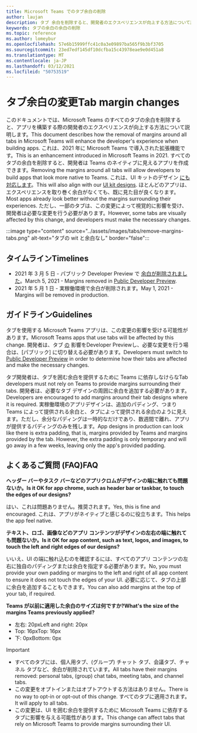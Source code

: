 ```yaml
---
title: Microsoft Teams でのタブ余白の削除
author: laujan
description: タブ 余白を削除すると、開発者のエクスペリエンスが向上する方法について説明します。
keywords: タブの余白の余白の削除
ms.topic: reference
ms.author: lomeybur
ms.openlocfilehash: 57e6b15999ffc41c0a3e09897ba565f9b3bf3705
ms.sourcegitcommit: 23ed7edf145df10dcfba15c43978eae9e0d451a8
ms.translationtype: MT
ms.contentlocale: ja-JP
ms.lasthandoff: 03/12/2021
ms.locfileid: "50753519"
---
```

# <a name="tab-margin-changes"></a><span data-ttu-id="ff342-104">タブ余白の変更</span><span class="sxs-lookup"><span data-stu-id="ff342-104">Tab margin changes</span></span>

<span data-ttu-id="ff342-105">このドキュメントでは、Microsoft Teams のすべてのタブの余白を削除すると、アプリを構築する際の開発者のエクスペリエンスが向上する方法について説明します。</span><span class="sxs-lookup"><span data-stu-id="ff342-105">This document describes how the removal of margins around all tabs in Microsoft Teams will enhance the developer's experience when building apps.</span></span> <span data-ttu-id="ff342-106">これは、2021 年に Microsoft Teams で導入された拡張機能です。</span><span class="sxs-lookup"><span data-stu-id="ff342-106">This is an enhancement introduced in Microsoft Teams in 2021.</span></span>
<span data-ttu-id="ff342-107">すべてのタブの余白を削除すると、開発者は Teams のネイティブに見えるアプリを作成できます。</span><span class="sxs-lookup"><span data-stu-id="ff342-107">Removing the margins around all tabs will allow developers to build apps that look more native to Teams.</span></span> <span data-ttu-id="ff342-108">これは、UI キットのデザイン [にも対応します](~/tabs/design/tabs.md)。</span><span class="sxs-lookup"><span data-stu-id="ff342-108">This will also align with our [UI kit designs](~/tabs/design/tabs.md).</span></span> <span data-ttu-id="ff342-109">ほとんどのアプリは、エクスペリエンスを取り巻く余白がなくても、既に見た目が良くなります。</span><span class="sxs-lookup"><span data-stu-id="ff342-109">Most apps already look better without the margins surrounding their experiences.</span></span> <span data-ttu-id="ff342-110">ただし、一部のタブは、この変更によって視覚的に影響を受け、開発者は必要な変更を行う必要があります。</span><span class="sxs-lookup"><span data-stu-id="ff342-110">However, some tabs are visually affected by this change, and developers must make the necessary changes.</span></span>

:::image type="content" source="../assets/images/tabs/remove-margins-tabs.png" alt-text="タブの wit と余白なし" border="false":::

## <a name="timelines"></a><span data-ttu-id="ff342-112">タイムライン</span><span class="sxs-lookup"><span data-stu-id="ff342-112">Timelines</span></span>

* <span data-ttu-id="ff342-113">2021 年 3 月 5 日 - パブリック Developer Preview で [余白が削除されました](~/resources/dev-preview/developer-preview-intro.md)。</span><span class="sxs-lookup"><span data-stu-id="ff342-113">March 5, 2021 - Margins removed in [Public Developer Preview](~/resources/dev-preview/developer-preview-intro.md).</span></span>
* <span data-ttu-id="ff342-114">2021 年 5 月 1 日 - 実稼働環境で余白が削除されます。</span><span class="sxs-lookup"><span data-stu-id="ff342-114">May 1, 2021 - Margins will be removed in production.</span></span>

## <a name="guidelines"></a><span data-ttu-id="ff342-115">ガイドライン</span><span class="sxs-lookup"><span data-stu-id="ff342-115">Guidelines</span></span>

<span data-ttu-id="ff342-116">タブを使用する Microsoft Teams アプリは、この変更の影響を受ける可能性があります。</span><span class="sxs-lookup"><span data-stu-id="ff342-116">Microsoft Teams apps that use tabs will be affected by this change.</span></span> <span data-ttu-id="ff342-117">開発者は、タブ [の](~/resources/dev-preview/developer-preview-intro.md) 影響をDeveloper Previewし、必要な変更を行う場合は、[パブリック] に切り替える必要があります。</span><span class="sxs-lookup"><span data-stu-id="ff342-117">Developers must switch to [Public Developer Preview](~/resources/dev-preview/developer-preview-intro.md) in order to determine how their tabs are affected and make the necessary changes.</span></span>

<span data-ttu-id="ff342-118">タブ開発者は、タブを囲む余白を提供するために Teams に依存しなけらな</span><span class="sxs-lookup"><span data-stu-id="ff342-118">Tab developers must not rely on Teams to provide margins surrounding their tabs.</span></span> <span data-ttu-id="ff342-119">開発者は、必要なタブ デザインの周囲に余白を追加する必要があります。</span><span class="sxs-lookup"><span data-stu-id="ff342-119">Developers are encouraged to add margins around their tab designs where it is required.</span></span> <span data-ttu-id="ff342-120">実稼働環境のアプリデザインは、追加のパディング、つまり Teams によって提供される余白と、タブによって提供される余白のように見えます。ただし、余分なパディングは一時的なだけであり、数週間で離れ、アプリが提供するパディングのみを残します。</span><span class="sxs-lookup"><span data-stu-id="ff342-120">App designs in production can look like there is extra padding, that is, margins provided by Teams and margins provided by the tab. However, the extra padding is only temporary and will go away in a few weeks, leaving only the app's provided padding.</span></span>

## <a name="faq"></a><span data-ttu-id="ff342-121">よくあるご質問 (FAQ)</span><span class="sxs-lookup"><span data-stu-id="ff342-121">FAQ</span></span>

<span data-ttu-id="ff342-122">**ヘッダー バーやタスク バーなどのアプリクロムがデザインの端に触れても問題ないか。**</span><span class="sxs-lookup"><span data-stu-id="ff342-122">**Is it OK for app chrome, such as header bar or taskbar, to touch the edges of our designs?**</span></span>

<span data-ttu-id="ff342-123">はい、これは問題ありません。推奨されます。</span><span class="sxs-lookup"><span data-stu-id="ff342-123">Yes, this is fine and encouraged.</span></span> <span data-ttu-id="ff342-124">これは、アプリがネイティブと感じるのに役立ちます。</span><span class="sxs-lookup"><span data-stu-id="ff342-124">This helps the app feel native.</span></span>

<span data-ttu-id="ff342-125">**テキスト、ロゴ、画像などのアプリ コンテンツがデザインの左右の端に触れても問題ないか。**</span><span class="sxs-lookup"><span data-stu-id="ff342-125">**Is it OK for app content, such as text, logos, and images, to touch the left and right edges of our designs?**</span></span>

<span data-ttu-id="ff342-126">いいえ、UI の端に触れ込むのを確認するには、すべてのアプリ コンテンツの左右に独自のパディングまたは余白を指定する必要があります。</span><span class="sxs-lookup"><span data-stu-id="ff342-126">No, you must provide your own padding or margins to the left and right of all app content to ensure it does not touch the edges of your UI.</span></span> <span data-ttu-id="ff342-127">必要に応じて、タブの上部に余白を追加することもできます。</span><span class="sxs-lookup"><span data-stu-id="ff342-127">You can also add margins at the top of your tab, if required.</span></span>

<span data-ttu-id="ff342-128">**Teams が以前に適用した余白のサイズは何ですか?**</span><span class="sxs-lookup"><span data-stu-id="ff342-128">**What's the size of the margins Teams previously applied?**</span></span>

* <span data-ttu-id="ff342-129">左右: 20px</span><span class="sxs-lookup"><span data-stu-id="ff342-129">Left and right: 20px</span></span>
* <span data-ttu-id="ff342-130">Top: 16px</span><span class="sxs-lookup"><span data-stu-id="ff342-130">Top: 16px</span></span>
* <span data-ttu-id="ff342-131">下: 0px</span><span class="sxs-lookup"><span data-stu-id="ff342-131">Bottom: 0px</span></span>

> [!IMPORTANT]
> * <span data-ttu-id="ff342-132">すべてのタブには、個人用タブ、(グループ) チャット タブ、会議タブ、チャネル タブなど、余白が削除されています。</span><span class="sxs-lookup"><span data-stu-id="ff342-132">All tabs have their margins removed: personal tabs, (group) chat tabs, meeting tabs, and channel tabs.</span></span>
> * <span data-ttu-id="ff342-133">この変更をオプトインまたはオプトアウトする方法はありません。</span><span class="sxs-lookup"><span data-stu-id="ff342-133">There is no way to opt-in or opt-out of this change.</span></span> <span data-ttu-id="ff342-134">すべてのタブに適用されます。</span><span class="sxs-lookup"><span data-stu-id="ff342-134">It will apply to all tabs.</span></span>
> * <span data-ttu-id="ff342-135">この変更は、UI を囲む余白を提供するために Microsoft Teams に依存するタブに影響を与える可能性があります。</span><span class="sxs-lookup"><span data-stu-id="ff342-135">This change can affect tabs that rely on Microsoft Teams to provide margins surrounding their UI.</span></span>
